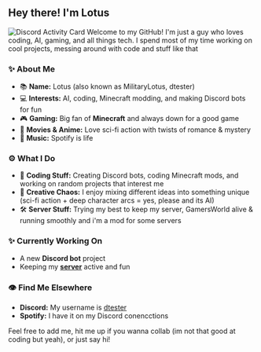 ## Hey there! I'm Lotus 
![Discord Activity Card](http://api.dtester.xyz:3003/v2/card/user/591534252307513347?width=600&height=200)
Welcome to my GitHub! I'm just a guy who loves coding, AI, gaming, and all things tech. I spend most of my time working on cool projects, messing around with code and stuff like that

### ✨ About Me
- 📚 **Name:** Lotus (also known as MilitaryLotus, dtester)
- 💻 **Interests:** AI, coding, Minecraft modding, and making Discord bots for fun
- 🎮 **Gaming:** Big fan of **Minecraft** and always down for a good game
- 🎥 **Movies & Anime:** Love sci-fi action with twists of romance & mystery
- 🎵 **Music:** Spotify is life

### ⚙️ What I Do
- 📝 **Coding Stuff:** Creating Discord bots, coding Minecraft mods, and working on random projects that interest me
- 🎨 **Creative Chaos:** I enjoy mixing different ideas into something unique (sci-fi action + deep character arcs = yes, please and its AI)
- 🛠️ **Server Stuff:** Trying my best to keep my server, GamersWorld alive & running smoothly and i'm a mod for some servers

### ✨ Currently Working On
- A new **Discord bot** project
- Keeping my **[server](https://discord.gg/RBUwmddb7s)** active and fun

### 👁 Find Me Elsewhere
- **Discord:** My username is [dtester](https://discord.com/users/591534252307513347)
- **Spotify:** I have it on my Discord conencctions

Feel free to add me, hit me up if you wanna collab (im not that good at coding but yeah), or just say hi! 

